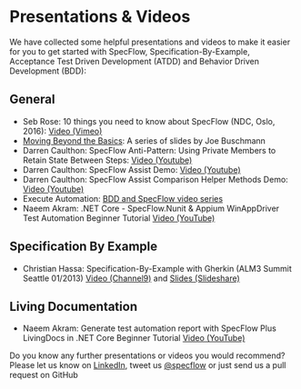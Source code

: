 # Presentations & Videos

We have collected some helpful presentations and videos to make it easier for you to get started with SpecFlow, Specification-By-Example, Acceptance Test Driven Development (ATDD) and Behavior Driven Development (BDD):

## General

- Seb Rose: 10 things you need to know about SpecFlow (NDC, Oslo, 2016): [Video (Vimeo)](https://vimeo.com/171950836)
- [Moving Beyond the Basics](https://joebuschmann.github.io/specflow-moving-beyond-the-basics/): A series of slides by Joe Buschmann
- Darren Caulthon: SpecFlow Anti-Pattern: Using Private Members to Retain State Between Steps: [Video (Youtube)](http://www.youtube.com/watch?v=IGvxMPX55vE)
- Darren Caulthon: SpecFlow Assist Demo: [Video (Youtube)](http://www.youtube.com/watch?v=Dsk0EE43Tg4)
- Darren Caulthon: SpecFlow Assist Comparison Helper Methods Demo: [Video (Youtube)](http://www.youtube.com/watch?v=nu5tJIuB62s)
- Execute Automation: [BDD and SpecFlow video series](https://www.youtube.com/playlist?list=PL6tu16kXT9Pp3wrsaYyNRnK1QkvVv6qdI)
- Naeem Akram: .NET Core - SpecFlow.Nunit & Appium WinAppDriver Test Automation Beginner Tutorial [Video (YouTube)](https://www.youtube.com/watch?v=Vt_k8siSF3Q)

## Specification By Example

- Christian Hassa: Specification-By-Example with Gherkin (ALM3 Summit Seattle 01/2013) [Video (Channel9)](http://channel9.msdn.com/Events/ALM-Summit/ALM-Summit-3/Implementing-ATDD-and-Specification-By-Example) and [Slides (Slideshare)](http://www.slideshare.net/chassa/specificationbyexample-with-gherkin-16279535)

## Living Documentation

- Naeem Akram: Generate test automation report with SpecFlow Plus LivingDocs in .NET Core Beginner Tutorial [Video (YouTube)](https://www.youtube.com/watch?v=4mkYASrmZ98)

Do you know any further presentations or videos you would recommend? Please let us know on [LinkedIn](https://www.linkedin.com/company/specflow), tweet us [@specflow](https://twitter.com/specflow) or just send us a pull request on GitHub
